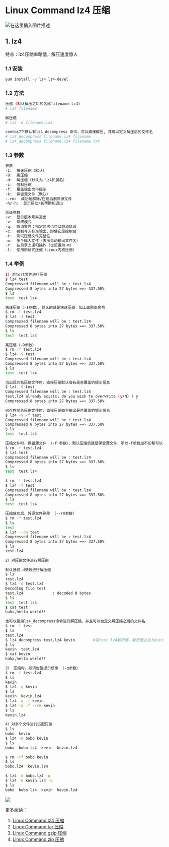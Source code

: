 #  Linux Command lz4 压缩
![在这里插入图片描述](https://i-blog.csdnimg.cn/blog_migrate/e7d720318e60efe6ddf85f331e4e19ef.gif#pic_center)



## 1. lz4
特点：lz4压缩率略低，解压速度惊人
###  1.1 安装
```bash
yum install -y lz4 lz4-devel 
```

###  1.2 方法

```bash
压缩 (默认解压之后的名称filename.lz4)
# lz4 filename      
 
解压缩
# lz4 -d filename.lz4
 
centos7下默认有lz4_decompress 命令，可以直接解压, 并可以定义解压后的文件名
# lz4_decompress filename.lz4 filename
# lz4_decompress filename.lz4 filename.txt
```
###  1.3 参数

```bash
参数
-1:  快速压缩（默认）
-9:  高压缩
-d:  解压缩（默认为.lz4扩展名）
-z:  强制压缩
-f:  覆盖输出而不提示
-k:  保留源文件（默认）
--rm:  成功地解除/压缩后删除源文件
-h/-h:  显示帮助/长帮助和退出

高级参数
-v:  显示版本号并退出
-v:  详细模式
-q:  取消警告；指定两次也可以取消错误
-c:  强制写入标准输出，即使它是控制台
-t:  测试压缩文件完整性
-m:  多个输入文件（表示自动输出文件名）
-r:  在目录上递归操作（也设置为-m）
-l:  使用旧格式压缩（Linux内核压缩）
```
### 1.4 举例


```bash
1) 对test文件进行压缩
$ lz4 test
Compressed filename will be : test.lz4
Compressed 8 bytes into 27 bytes ==> 337.50%      
$ ls
test  test.lz4
  
快速压缩（-1参数），默认的就是快速压缩，如上面那条命令
$ rm -f test.lz4
$ lz4 -1 test
Compressed filename will be : test.lz4
Compressed 8 bytes into 27 bytes ==> 337.50%
$ ls
test  test.lz4
  
高压缩（-9参数）
$ rm -f test.lz4
$ lz4 -9 test
Compressed filename will be : test.lz4
Compressed 8 bytes into 27 bytes ==> 337.50%  
$ ls
test  test.lz4
  
当出现同名压缩文件时，直接压缩默认会有是否覆盖的提示信息
$ lz4 -9 test
Compressed filename will be : test.lz4
test.lz4 already exists; do you wish to overwrite (y/N) ? y
Compressed 8 bytes into 27 bytes ==> 337.50%    
  
已存在同名压缩文件时，直接压缩而不输出是否覆盖的提示信息
$ lz4 -9 -f test
Compressed filename will be : test.lz4
Compressed 8 bytes into 27 bytes ==> 337.50%                                 
$ ls
test  test.lz4
  
压缩文件时，保留源文件 （-f 参数），默认压缩后就是保留源文件，所以-f参数加不加都可以
$ rm -f test.lz4
$ lz4 test
Compressed filename will be : test.lz4
Compressed 8 bytes into 27 bytes ==> 337.50%                                 
$ ls
test  test.lz4
  
$ rm -f test.lz4
$ lz4 -f test
Compressed filename will be : test.lz4
Compressed 8 bytes into 27 bytes ==> 337.50%                                 
$ ls
test  test.lz4
  
压缩成功后，将源文件删除 （--rm参数）
$ rm -f test.lz4
$ ls
test
$ lz4 --rm test
Compressed filename will be : test.lz4
Compressed 8 bytes into 27 bytes ==> 337.50% 
$ ls
test.lz4
  
2）对压缩文件进行解压缩
  
默认通过-d参数进行解压缩
$ ls
test.lz4
$ lz4 -d test.lz4
Decoding file test
test.lz4             : decoded 8 bytes   
$ ls
test  test.lz4
$ cat test
haha,hello world!!
  
也可以使用lz4_decompress命令进行解压缩，并且可以自定义解压缩之后的文件名
$ rm -f test
$ ls
test.lz4
$ lz4_decompress test.lz4 kevin        #将test.lz4解压缩，解压缩之后为kevin文件
$ ls
kevin  test.lz4
$ cat kevin
haha,hello world!!
  
3） 压缩时，取消告警提示信息 （-q参数）
$ rm -f test.lz4
$ ls
kevin
$ lz4 -q kevin
$ ls
kevin  kevin.lz4
$ lz4 -q -f kevin  
$ lz4 -q -f --rm kevin
$ ls
kevin.lz4
  
4）对多个文件进行匹配压缩
$ ls
bobo  kevin
$ lz4 -m bobo kevin
$ ls
bobo  bobo.lz4  kevin  kevin.lz4
  
$ rm -rf bobo kevin
$ ls
bobo.lz4  kevin.lz4
  
$ lz4 -d bobo.lz4 -q
$ lz4 -d kevin.lz4 -q  
$ ls
bobo  bobo.lz4  kevin  kevin.lz4
```
![](https://i-blog.csdnimg.cn/blog_migrate/54d12a8b62bbc2533b3018198dfb54e7.png)



更多阅读：
 1. [Linux Command lz4 压缩](https://blog.csdn.net/xixihahalelehehe/article/details/125201619)
 2. [Linux Command tar 压缩](https://ghostwritten.blog.csdn.net/article/details/106056841)
 3. [Linux Command gzip 压缩](https://blog.csdn.net/xixihahalelehehe/article/details/104724596)
 4. [Linux Command zip 压缩](https://blog.csdn.net/xixihahalelehehe/article/details/125203106)




